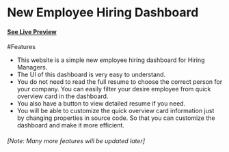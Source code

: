 # New Employee Hiring Dashboard

####  [See Live Preview](https://hiring-dashboard.netlify.app/ "See Live Preview")
#Features
-  This website is a simple new employee hiring dashboard for Hiring Managers.
- The UI of this dashboard is very easy to understand.
- You do not need to read the full resume to choose the correct person for your company. You can easily filter your desire employee from quick overview card in the dashboard.
- You also have a button to view detailed resume if you need.
- You will be able to customize the quick overview card information just by changing properties in source code. So that you can customize the dashboard and make it more efficient.

###### [Note: Many more features will be updated later]
